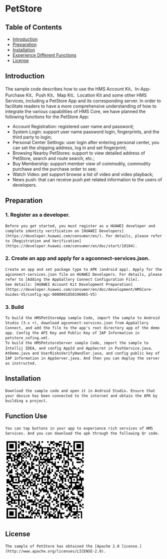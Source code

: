 # PetStore


## Table of Contents

 * [Introduction](#introduction)
 * [Preparation](#preparation)
 * [Installation](#installation)
 * [Experience Different Functions](#function-use)
 * [License](#license)


## Introduction
 The sample code describes how to use the HMS Account Kit、In-App-Purchase Kit、Push Kit、Map Kit、Location Kit and some other HMS Services, including a PetStore App and its corresponding server.
 In order to facilitate readers to have a more comprehensive understanding of how to integrate the various capabilities of HMS Core, we have planned the following functions for the PetStore App:
 * Account Registration: registered user name and password;
 * System Login: support user name password login, fingerprints, and the third party to login;
 * Personal Center Settings: user login after entering personal center, you can set the shipping address, log in and set fingerprint;
 * Browsing Nearby PetStores: support to view detailed address of PetStore, search and route search, etc.;
 * Buy Membership: support member view of commodity, commodity purchase and the purchase order to see;
 * Watch Video: pet support browse a list of video and video playback;
 * News push: that can receive push pet related information to the users of developers.

## Preparation
### 1. Register as a developer.
    Before you get started, you must register as a HUAWEI developer and complete identity verification on [HUAWEI Developers](https://developer.huawei.com/consumer/en/). For details, please refer to [Registration and Verification](https://developer.huawei.com/consumer/en/doc/start/10104).
### 2. Create an app and apply for a agconnect-services.json.
    Create an app and set package type to APK (android app). Apply for the agconnect-services.json file on HUAWEI Developers. For details, please refer to [Adding the AppGallery Connect Configuration File].
    See details: [HUAWEI Account Kit Development Preparation](https://developer.huawei.com/consumer/en/doc/development/HMSCore-Guides-V5/config-agc-0000001050196065-V5)
### 3. Build
    To build the HMSPetStoreApp sample Code, import the sample to Android Studio (3.x +), download agconnect-services.json from AppGallery Connect, and add the file to the app's root directory app of the demo app. Config the API Key and Public Key of IAP Information in petstore_cofing.xml. 
    To build the HMSPetstoreServer sample Code, import the sample to Intellij IDEA, and config AppId and AppSecret in PushService.java、AtDemo.java and UserRisksVerifyHandler.java, and config public key of IAP information in AppServer.java. And then you can deploy the server as instructed.

## Installation
    Download the sample code and open it in Android Studio. Ensure that your device has been connected to the internet and obtain the APK by building a project.

## Function Use
    You can tap buttons in your app to experience rich services of HMS Services. And you can download the apk through the following Qr code.
![image](https://github.com/huaweicodelabs/PetStore/blob/master/HMSPetStoreApp/QR%20Code%20Of%20HMSPetStoreApp.png)

## License
    The sample of PetStore has obtained the [Apache 2.0 license.](http://www.apache.org/licenses/LICENSE-2.0).

